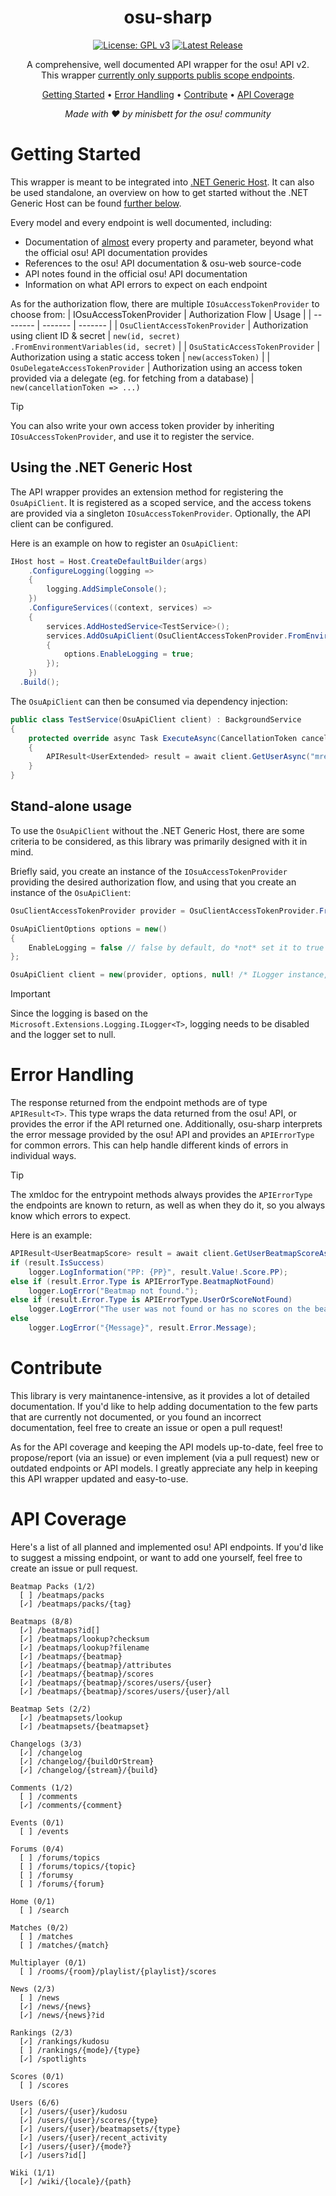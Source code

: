 <div align="center">

# osu-sharp

[![License: GPL v3](https://img.shields.io/badge/License-GPLv3-blue.svg)](https://www.gnu.org/licenses/gpl-3.0)
[![Latest Release](https://img.shields.io/github/v/release/minisbett/osu-sharp?color=ff87c6)](https://github.com/minisbett/osu-sharp/releases/latest)

A comprehensive, well documented API wrapper for the osu! API v2.<br/>
This wrapper <ins>currently only supports publis scope endpoints</ins>.<br/>

[Getting Started](#getting-started) • [Error Handling](#error-handling) • [Contribute](#contribute) • [API Coverage](#api-coverage)<br/>
</div>

<div align="center">
<i>Made with ❤️ by minisbett for the osu! community</i>
</div>

# Getting Started

This wrapper is meant to be integrated into [.NET Generic Host](https://learn.microsoft.com/en-us/dotnet/core/extensions/generic-host?tabs=appbuilder). It can also be used standalone, an overview on how to get started without the .NET Generic Host can be found [further below](#stand-alone-usage).

Every model and every endpoint is well documented, including:
- Documentation of [almost](#contribute) every property and parameter, beyond what the official osu! API documentation provides
- References to the osu! API documentation & osu-web source-code
- API notes found in the official osu! API documentation
- Information on what API errors to expect on each endpoint

As for the authorization flow, there are multiple `IOsuAccessTokenProvider` to choose from:
| IOsuAccessTokenProvider    | Authorization Flow | Usage |
| -------- | ------- | ------- |
| `OsuClientAccessTokenProvider`  | Authorization using client ID & secret    | `new(id, secret)`<br/> `.FromEnvironmentVariables(id, secret)` |
| `OsuStaticAccessTokenProvider` | Authorization using a static access token     | `new(accessToken)` |
| `OsuDelegateAccessTokenProvider`    | Authorization using an access token provided via a delegate (eg. for fetching from a database)    | `new(cancellationToken => ...)`

> [!TIP]
> You can also write your own access token provider by inheriting `IOsuAccessTokenProvider`, and use it to register the service.

## Using the .NET Generic Host
The API wrapper provides an extension method for registering the `OsuApiClient`. It is registered as a scoped service, and the access tokens are provided via a singleton `IOsuAccessTokenProvider`. Optionally, the API client can be configured.

Here is an example on how to register an `OsuApiClient`:
```cs
IHost host = Host.CreateDefaultBuilder(args)
    .ConfigureLogging(logging =>
    {
        logging.AddSimpleConsole();
    })
    .ConfigureServices((context, services) =>
    {
        services.AddHostedService<TestService>();
        services.AddOsuApiClient(OsuClientAccessTokenProvider.FromEnvironmentVariables("OSU_ID", "OSU_SECRET"), (options, _) =>
        {
            options.EnableLogging = true;
        });
    })
  .Build();
```
The `OsuApiClient` can then be consumed via dependency injection:
```cs
public class TestService(OsuApiClient client) : BackgroundService
{
    protected override async Task ExecuteAsync(CancellationToken cancellationToken)
    {
        APIResult<UserExtended> result = await client.GetUserAsync("mrekk", cancellationToken);
    }
}
```

## Stand-alone usage
To use the `OsuApiClient` without the .NET Generic Host, there are some criteria to be considered, as this library was primarily designed with it in mind.

Briefly said, you create an instance of the `IOsuAccessTokenProvider` providing the desired authorization flow, and using that you create an instance of the `OsuApiClient`:
```cs
OsuClientAccessTokenProvider provider = OsuClientAccessTokenProvider.FromEnvironmentVariables("OSU_ID", "OSU_SECRET");

OsuApiClientOptions options = new()
{
    EnableLogging = false // false by default, do *not* set it to true for stand-alone usage
};

OsuApiClient client = new(provider, options, null! /* ILogger instance, set to null for stand-alone usage*/);
```
> [!IMPORTANT]
> Since the logging is based on the `Microsoft.Extensions.Logging.ILogger<T>`, logging needs to be disabled and the logger set to null.

# Error Handling

The response returned from the endpoint methods are of type `APIResult<T>`. This type wraps the data returned from the osu! API, or provides the error if the API returned one. Additionally, osu-sharp interprets the error message provided by the osu! API and provides an `APIErrorType` for common errors. This can help handle different kinds of errors in individual ways.

> [!TIP]
> The xmldoc for the entrypoint methods always provides the `APIErrorType` the endpoints are known to return, as well as when they do it, so you always know which errors to expect.

Here is an example:
```cs
APIResult<UserBeatmapScore> result = await client.GetUserBeatmapScoreAsync(4697929, 7981241, cancellationToken: cancellationToken);
if (result.IsSuccess)
    logger.LogInformation("PP: {PP}", result.Value!.Score.PP);
else if (result.Error.Type is APIErrorType.BeatmapNotFound)
    logger.LogError("Beatmap not found.");
else if (result.Error.Type is APIErrorType.UserOrScoreNotFound)
    logger.LogError("The user was not found or has no scores on the beatmap.");
else
    logger.LogError("{Message}", result.Error.Message);
```

# Contribute

This library is very maintanence-intensive, as it provides a lot of detailed documentation. If you'd like to help adding documentation to the few parts that are currently not documented, or you found an incorrect documentation, feel free to create an issue or open a pull request!

As for the API coverage and keeping the API models up-to-date, feel free to propose/report (via an issue) or even implement (via a pull request) new or outdated endpoints or API models. I greatly appreciate any help in keeping this API wrapper updated and easy-to-use.

# API Coverage

Here's a list of all planned and implemented osu! API endpoints. If you'd like to suggest a missing endpoint, or want to add one yourself, feel free to create an issue or pull request.
```
Beatmap Packs (1/2)
  [ ] /beatmaps/packs
  [✓] /beatmaps/packs/{tag}

Beatmaps (8/8)
  [✓] /beatmaps?id[]
  [✓] /beatmaps/lookup?checksum
  [✓] /beatmaps/lookup?filename
  [✓] /beatmaps/{beatmap}
  [✓] /beatmaps/{beatmap}/attributes
  [✓] /beatmaps/{beatmap}/scores
  [✓] /beatmaps/{beatmap}/scores/users/{user}
  [✓] /beatmaps/{beatmap}/scores/users/{user}/all

Beatmap Sets (2/2)
  [✓] /beatmapsets/lookup
  [✓] /beatmapsets/{beatmapset}

Changelogs (3/3)
  [✓] /changelog
  [✓] /changelog/{buildOrStream}
  [✓] /changelog/{stream}/{build}

Comments (1/2)
  [ ] /comments
  [✓] /comments/{comment}

Events (0/1)
  [ ] /events

Forums (0/4)
  [ ] /forums/topics
  [ ] /forums/topics/{topic}
  [ ] /forumsy
  [ ] /forums/{forum}

Home (0/1)
  [ ] /search

Matches (0/2)
  [ ] /matches
  [ ] /matches/{match}

Multiplayer (0/1)
  [ ] /rooms/{room}/playlist/{playlist}/scores

News (2/3)
  [ ] /news
  [✓] /news/{news}
  [✓] /news/{news}?id

Rankings (2/3)
  [✓] /rankings/kudosu
  [ ] /rankings/{mode}/{type}
  [✓] /spotlights

Scores (0/1)
  [ ] /scores

Users (6/6)
  [✓] /users/{user}/kudosu
  [✓] /users/{user}/scores/{type}
  [✓] /users/{user}/beatmapsets/{type}
  [✓] /users/{user}/recent_activity
  [✓] /users/{user}/{mode?}
  [✓] /users?id[]

Wiki (1/1)
  [✓] /wiki/{locale}/{path}
```